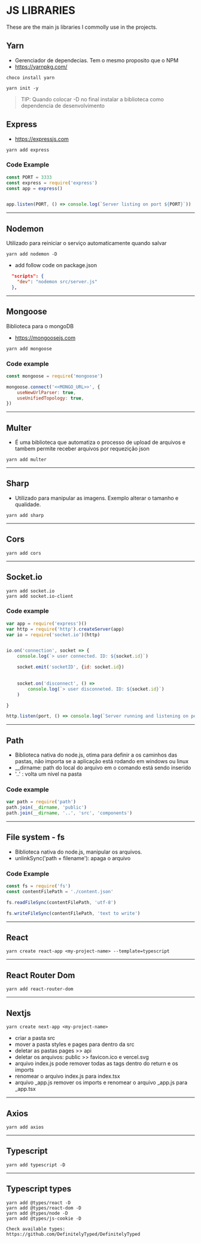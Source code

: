 
# JS LIBRARIES

These are the main js libraries I commolly use in the projects.


## Yarn

- Gerenciador de dependecias. Tem o mesmo proposito que o NPM
- https://yarnpkg.com/

```
choco install yarn
```
```
yarn init -y
```
> TIP: Quando colocar -D no final instalar a biblioteca como dependencia de desenvolvimento




## Express

- https://expressjs.com
```
yarn add express
```
### Code Example

```js
const PORT = 3333
const express = require('express')
const app = express()


app.listen(PORT, () => console.log(`Server listing on port ${PORT}`))
```


---

## Nodemon
Utilizado para reiniciar o serviço automaticamente quando salvar
```
yarn add nodemon -D
```

- add follow code on package.json
```json
  "scripts": {
    "dev": "nodemon src/server.js"
  },
```

---

## Mongoose
Biblioteca para o mongoDB
- https://mongoosejs.com
```
yarn add mongoose
```

### Code example
~~~js
const mongoose = require('mongoose')

mongoose.connect('<<MONGO_URL>>', {
    useNewUrlParser: true,
    useUnifiedTopology: true,
})
~~~
---


## Multer
- É uma biblioteca que automatiza o processo de upload de arquivos e tambem permite receber arquivos por requezição json
```
yarn add multer
```
---

## Sharp 

- Utilizado para manipular as imagens. Exemplo alterar o tamanho e qualidade.
```
yarn add sharp
```
---


## Cors

```
yarn add cors
```

---

## Socket.io

```
yarn add socket.io
yarn add socket.io-client
```

### Code example
```js
var app = require('express')()
var http = require('http').createServer(app)
var io = require('socket.io')(http)


io.on('connection', socket => {
    console.log(`> user connected. ID: ${socket.id}`)

    socket.emit('socketID', {id: socket.id})

    
    socket.on('disconnect', () => 
        console.log(`> user disconneted. ID: ${socket.id}`)
    )

}

http.listen(port, () => console.log(`Server running and listening on port: ${port}`));
```

---

## Path

- Biblioteca nativa do node.js, otima para definir a os caminhos das pastas, não importa se a aplicação está rodando em windows ou linux
- __dirname: path do local do arquivo em o comando está sendo inserido
- '..' : volta um nivel na pasta

### Code example

```js
var path = require('path')
path.join(__dirname, 'public')
path.join(__dirname, '..', 'src', 'components')
```
---

## File system - fs
- Biblioteca nativa do node.js, manipular os arquivos.
- unlinkSync('path + filename'): apaga o arquivo

### Code Example
```js
const fs = require('fs')
const contentFilePath = './content.json'

fs.readFileSync(contentFilePath, 'utf-8')

fs.writeFileSync(contentFilePath, 'text to write')
```
---

## React
```
yarn create react-app <my-project-name> --template=typescript
```
---
## React Router Dom
```
yarn add react-router-dom
```
---
## Nextjs
```
yarn create next-app <my-project-name>
```

- criar a pasta src
- mover a pasta styles e pages para dentro da src
- deletar as pastas pages >> api
- deletar os arquivos: public >> favicon.ico e vercel.svg
- arquivo index.js pode remover todas as tags dentro do return e os imports
- renomear o arquivo index.js para index.tsx
- arquivo _app.js remover os imports e renomear o arquivo _app.js para _app.tsx


---
## Axios
```
yarn add axios
```
---
## Typescript
```
yarn add typescript -D
```
---
## Typescript types
```
yarn add @types/react -D
yarn add @types/react-dom -D
yarn add @types/node -D
yarn add @types/js-cookie -D

Check available types: https://github.com/DefinitelyTyped/DefinitelyTyped
```


